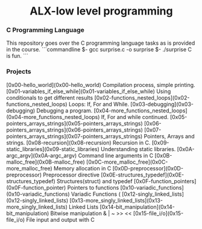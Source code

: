 <h1 align="center">ALX-low level programming</h1>
<h3>C Programming Language </h3>
This repository goes over the C programming language tasks as is provided in the
course.  
```commandline
$- gcc surprise.c -o surprise
$- ./surprise
C is fun.
```

<h3> Projects </h3>
[0x00-hello_world](0x00-hello_world)
	Compilation process, simple printing.
[0x01-variables_if_else_while](0x01-variables_if_else_while)
	Using conditionals to get different results
[0x02-functions_nested_loops](0x02-functions_nested_loops)
	Loops: If, For and While.
[0x03-debugging](0x03-debugging)
	Debugging a program.
[0x04-more_functions_nested_loops](0x04-more_functions_nested_loops)
	If, For and while continued.
[0x05-pointers_arrays_strings](0x05-pointers_arrays_strings)
[0x06-pointers_arrays_strings](0x06-pointers_arrays_strings)
[0x07-pointers_arrays_strings](0x07-pointers_arrays_strings)
	Pointers, Arrays and strings.
[0x08-recursion](0x08-recursion)
	Recursion in C.
[0x09-static_libraries](0x09-static_libraries)
	Understanding static libraries.
[0x0A-argc_argv](0x0A-argc_argv)
	Command line arguments in C
[0x0B-malloc_free](0x0B-malloc_free)
[0x0C-more_malloc_free](0x0C-more_malloc_free)
	Memory allocation in C
[0x0D-preprocessor](0x0D-preprocessor)
	Preprocessor directive
[0x0E-structures_typedef](0x0E-structures_typedef)
	Structures(struct) and typedef
[0x0F-function_pointers](0x0F-function_pointer)
	Pointers to functions
[0x10-variadic_functions](0x10-variadic_functions)
	Variadic Functions (
[0x12-singly_linked_lists](0x12-singly_linked_lists)
[0x13-more_singly_linked_lists](0x13-more_singly_linked_lists)
	Linked Lists
[0x14-bit_manipulation](0x14-bit_manipulation)
	Bitwise manipulation & | ~ >> <<
[0x15-file_i/o](0x15-file_i/o)
	File input and output with C




